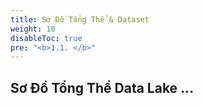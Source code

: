 ```yaml
---
title: Sơ Đồ Tổng Thể & Dataset
weight: 10
disableToc: true
pre: "<b>1.1. </b>"
---
```


## Sơ Đồ Tổng Thể Data Lake ...